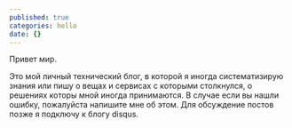 ```yaml
---
published: true
categories: hello
date: {}
---
```

Привет мир.

Это мой личный технический блог, в которой я иногда систематизирую знания или пишу о вещах и сервисах с которыми столкнулся, о решениях которы мной иногда принимаются.
В случае если вы нашли ошибку, пожалуйста напишите мне об этом.
Для обсуждение постов позже я подключу к блогу disqus.
